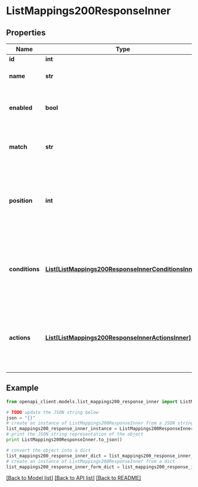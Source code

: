 # ListMappings200ResponseInner


## Properties
Name | Type | Description | Notes
------------ | ------------- | ------------- | -------------
**id** | **int** |  | [optional] 
**name** | **str** | The name of the mapping. | 
**enabled** | **bool** | Indicates if the mapping is enabled or not. | 
**match** | **str** | Indicates how conditions should be matched. | 
**position** | **int** | Indicates the order of the mapping. When &#x60;null&#x60; this will default to last position. | 
**conditions** | [**List[ListMappings200ResponseInnerConditionsInner]**](ListMappings200ResponseInnerConditionsInner.md) | An array of conditions that the user must meet in order for the mapping to be applied. | 
**actions** | [**List[ListMappings200ResponseInnerActionsInner]**](ListMappings200ResponseInnerActionsInner.md) | An array of actions that will be applied to the users that are matched by the conditions. | 

## Example

```python
from openapi_client.models.list_mappings200_response_inner import ListMappings200ResponseInner

# TODO update the JSON string below
json = "{}"
# create an instance of ListMappings200ResponseInner from a JSON string
list_mappings200_response_inner_instance = ListMappings200ResponseInner.from_json(json)
# print the JSON string representation of the object
print ListMappings200ResponseInner.to_json()

# convert the object into a dict
list_mappings200_response_inner_dict = list_mappings200_response_inner_instance.to_dict()
# create an instance of ListMappings200ResponseInner from a dict
list_mappings200_response_inner_form_dict = list_mappings200_response_inner.from_dict(list_mappings200_response_inner_dict)
```
[[Back to Model list]](../README.md#documentation-for-models) [[Back to API list]](../README.md#documentation-for-api-endpoints) [[Back to README]](../README.md)


